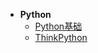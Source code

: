 * **Python**
    *   [Python基础](/coding/Python/python_base/)
    *   [ThinkPython](/coding/Python/ThinkPython/README.md)
